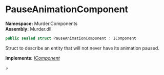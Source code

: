 # PauseAnimationComponent

**Namespace:** Murder.Components \
**Assembly:** Murder.dll

```csharp
public sealed struct PauseAnimationComponent : IComponent
```

Struct to describe an entity that will not never have its animation paused.

**Implements:** _[IComponent](../../Bang/Components/IComponent.html)_



⚡